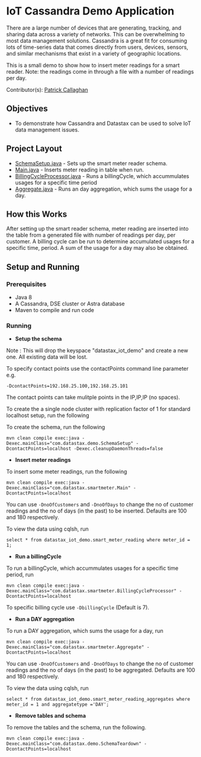 # IoT Cassandra Demo Application  

There are a large number of devices that are generating, tracking, and sharing data across a variety of networks. This can be  overwhelming to most data management solutions. Cassandra is a great fit for consuming lots of time-series data that comes directly from users, devices, sensors, and similar mechanisms that exist in a variety of geographic locations.

This is a small demo to show how to insert meter readings for a smart reader. Note: the readings come in through a file with a number of readings per day.

Contributor(s): [Patrick Callaghan](https://github.com/PatrickCallaghan)

## Objectives

* To demonstrate how Cassandra and Datastax can be used to solve IoT data management issues.

## Project Layout

* [SchemaSetup.java](/src/main/java/com/datastax/demo/SchemaSetup.java) - Sets up the smart meter reader schema.
* [Main.java](/src/main/java/com/datastax/smartmeter/Main.java) - Inserts meter reading in table when run.
* [BillingCycleProcessor.java](/src/main/java/com/datastax/smartmeter/BillingCycleProcessor.java) -  Runs a billingCycle, which accummulates usages for a specific time period
* [Aggregate.java](/src/main/java/com/datastax/smartmeter/Aggregate.java) - Runs an day aggregation, which sums the usage for a day.

## How this Works
After setting up the smart reader schema, meter reading are inserted into the table from a generated file with number of readings per day, per customer. A billing cycle can be run to determine accumulated usages for a specific time, period. A sum of the usage for a day may also be obtained.

## Setup and Running

### Prerequisites

* Java 8
* A Cassandra, DSE cluster or Astra database
* Maven to compile and run code

### Running

* **Setup the schema**

Note : This will drop the keyspace "datastax_iot_demo" and create a new one. All existing data will be lost.

To specify contact points use the contactPoints command line parameter e.g.

	-DcontactPoints=192.168.25.100,192.168.25.101

The contact points can take mulitple points in the IP,IP,IP (no spaces).

To create the a single node cluster with replication factor of 1 for standard localhost setup, run the following

To create the schema, run the following

	mvn clean compile exec:java -Dexec.mainClass="com.datastax.demo.SchemaSetup" -DcontactPoints=localhost -Dexec.cleanupDaemonThreads=false

* **Insert meter readings**  

To insert some meter readings, run the following

	mvn clean compile exec:java -Dexec.mainClass="com.datastax.smartmeter.Main" -DcontactPoints=localhost

You can use `-DnoOfCustomers` and `-DnoOfDays` to change the no of customer readings and the no of days (in the past) to be inserted. Defaults are 100 and 180 respectively.

To view the data using cqlsh, run

	select * from datastax_iot_demo.smart_meter_reading where meter_id = 1;

* **Run a  billingCycle**  

To run a billingCycle, which accummulates usages for a specific time period, run

	mvn clean compile exec:java -Dexec.mainClass="com.datastax.smartmeter.BillingCycleProcessor" -DcontactPoints=localhost

To specific billing cycle use `-DbillingCycle` (Default is 7).

* **Run a DAY aggregation**

To run a DAY aggregation, which sums the usage for a day, run

	mvn clean compile exec:java -Dexec.mainClass="com.datastax.smartmeter.Aggregate" -DcontactPoints=localhost

You can use `-DnoOfCustomers` and `-DnoOfDays` to change the no of customer readings and the no of days (in the past) to be aggregated. Defaults are 100 and 180 respectively.

To view the data using cqlsh, run

	select * from datastax_iot_demo.smart_meter_reading_aggregates where meter_id = 1 and aggregatetype ='DAY';

* **Remove tables and schema**  

To remove the tables and the schema, run the following.

    mvn clean compile exec:java -Dexec.mainClass="com.datastax.demo.SchemaTeardown" -DcontactPoints=localhost
